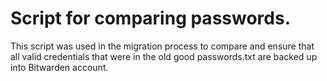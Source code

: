# Script for comparing passwords.

This script was used in the migration process to compare and ensure that all valid credentials that were in the old good passwords.txt are backed up into Bitwarden account.

